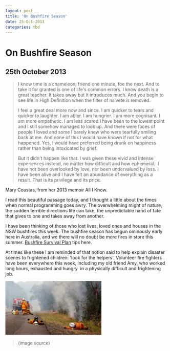 ```yaml
---
layout: post
title: 'On Bushfire Season'
date: 25-Oct-2013
categories: tbd
---
```


# On Bushfire Season

## 25th October 2013

<blockquote>

I know time is a chameleon; friend one minute,   foe the next. And to take it for granted is one of life's common errors. I know death is a great teacher. It takes away but it introduces much. And you begin to see life in High Definition when the filter of naivete is removed.

I feel a great deal more now and since. I am quicker to tears and quicker to laughter. I am abler. I am hungrier. I am more cognisant. I am more empathetic. I am less scared.I have been to the lowest point and I still somehow managed to look up. And there were faces of people I loved and some I barely knew who were tearfully smiling back at me. And none of this I would have known if not for what happened. Yes,   I would have preferred being drunk on happiness rather than being intoxicated by grief.

But it didn't happen like that. I was given these vivid and intense experiences instead,   no matter how difficult and how ephemeral.  I have not been overlooked by love, nor been undervalued by loss. I have been alive and I have felt an abundance of everything as a result. That is its privilege and its price.</blockquote>

Mary Coustas, from her 2013 memoir All I Know.

I read this beautiful passage today, and I thought a little about the times when normal programming goes awry. The overwhelming might of nature, the sudden terrible directions life can take, the unpredictable hand of fate that gives to one and takes away from another.

I have been thinking of those who lost lives, loved ones and houses in the NSW bushfires this week. The bushfire season has begun ominously early here in Australia, and we there will no doubt be more fires in store this summer. <a href="http://www.rfs.nsw.gov.au/file_system/attachments/Attachment_BushFireSurvivalPlan.pdf">Bushfire Survival Plan</a> tips here.

At times like these I am reminded of that notion said to help explain disaster scenes to frightened children: 'look for the helpers'. Volunteer fire fighters have been everywhere this week, including my old friend Amy, who worked long hours, exhausted and hungry  in a physically difficult and frightening job.

<img class="photo-horiz" src="/images/2013/10/ab-w2-wejust-20131020194016545232-620x349-300x168.jpg" />

<blockquote>

<p <a href="http://www.smh.com.au/nsw/photo-of-exhausted-firefighters-goes-viral-20131020-2vuz9.html">(image source)</a></p>

<p I am so proud of Amy, and grateful to all these men and women. Thank you.</p>

</blockquote>

 
